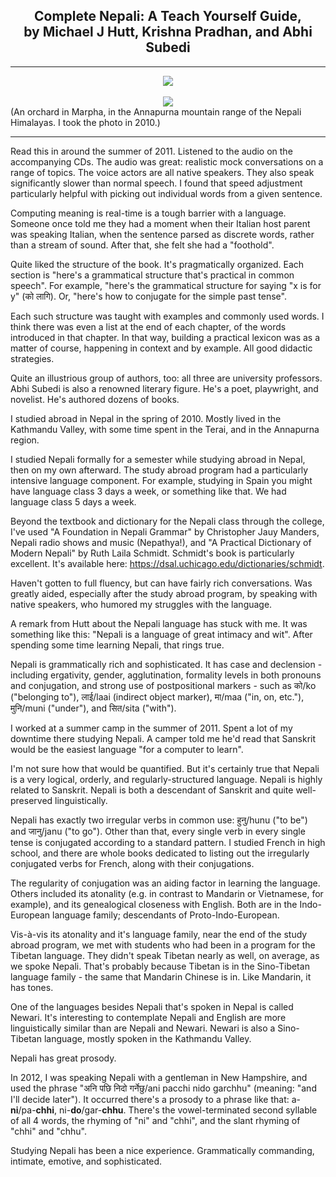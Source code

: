 ## <div align="center">Complete Nepali: A Teach Yourself Guide,<br>by Michael J Hutt, Krishna Pradhan, and Abhi Subedi<div>

---

<div align="center">
  <img src="https://bradleyculley.github.io/images/complete_nepali.jpeg" />
</div>
<br>
<div align="center">
  <img src="https://bradleyculley.github.io/images/Marpha.jpeg" />
</div>
<span align="center">
(An orchard in Marpha, in the Annapurna mountain range of the Nepali Himalayas. I took the photo in 2010.)
</span>
<br>

---

Read this in around the summer of 2011. Listened to the audio on the accompanying CDs. The audio was great: realistic mock conversations on a range of topics.
The voice actors are all native speakers. They also speak significantly slower than normal speech.
I found that speed adjustment particularly helpful with picking out individual words from a given sentence.


Computing meaning is real-time is a tough barrier with a language.
Someone once told me they had a moment when their Italian host parent was speaking Italian, when the sentence parsed as discrete words, rather than a stream of sound.
After that, she felt she had a "foothold".

Quite liked the structure of the book. It's pragmatically organized. Each section is "here's a grammatical structure that's practical in common speech". For example, "here's the grammatical structure for saying "x is for y" (को लागि). Or, "here's how to conjugate for the simple past tense".

Each such structure was taught with examples and commonly used words. I think there was even a list at the end of each chapter, of the words introduced in that chapter. In that way, building a practical lexicon was as a matter of course, happening in context and by example. All good didactic strategies.

Quite an illustrious group of authors, too: all three are university professors. Abhi Subedi is also a renowned literary figure. He's a poet, playwright, and novelist. He's authored dozens of books.

I studied abroad in Nepal in the spring of 2010. Mostly lived in the Kathmandu Valley, with some time spent in the Terai, and in the Annapurna region.

I studied Nepali formally for a semester while studying abroad in Nepal, then on my own afterward. The study abroad program had a particularly intensive language component.
For example, studying in Spain you might have language class 3 days a week, or something like that. We had language class 5 days a week.

Beyond the textbook and dictionary for the Nepali class through the college, I've used "A Foundation in Nepali Grammar" by Christopher Jauy Manders, Nepali radio shows and music (Nepathya!), and "A Practical Dictionary of Modern Nepali" by Ruth Laila Schmidt.
Schmidt's book is particularly excellent. It's available here: https://dsal.uchicago.edu/dictionaries/schmidt.

Haven't gotten to full fluency, but can have fairly rich conversations. Was greatly aided, especially after the study abroad program, by speaking with native speakers, who humored my struggles with the language.

A remark from Hutt about the Nepali language has stuck with me. It was something like this: "Nepali is a language of great intimacy and wit". After spending some time learning Nepali, that rings true.

Nepali is grammatically rich and sophisticated. It has case and declension - including ergativity, gender, agglutination, formality levels in both pronouns and conjugation, and strong use of postpositional markers - such as को/ko ("belonging to"), लाई/laai (indirect object marker), मा/maa ("in, on, etc."), मुनि/muni ("under"), and सित/sita ("with").

I worked at a summer camp in the summer of 2011. Spent a lot of my downtime there studying Nepali. A camper told me he'd read that Sanskrit would be the easiest language "for a computer to learn".

I'm not sure how that would be quantified. But it's certainly true that Nepali is a very logical, orderly, and regularly-structured language. Nepali is highly related to Sanskrit. Nepali is both a descendant of Sanskrit and quite well-preserved linguistically.

Nepali has exactly two irregular verbs in common use: हुनु/hunu ("to be") and जानु/janu ("to go"). Other than that, every single verb in every single tense is conjugated according to a standard pattern. I studied French in high school, and there are whole books dedicated to listing out the irregularly conjugated verbs for French, along with their conjugations.

The regularity of conjugation was an aiding factor in learning the language. Others included its atonality (e.g. in contrast to Mandarin or Vietnamese, for example), and its genealogical closeness with English. Both are in the Indo-European language family; descendants of Proto-Indo-European.

Vis-à-vis its atonality and it's language family, near the end of the study abroad program, we met with students who had been in a program for the Tibetan language. They didn't speak Tibetan nearly as well, on average, as we spoke Nepali. That's probably because Tibetan is in the Sino-Tibetan language family - the same that Mandarin Chinese is in. Like Mandarin, it has tones.

One of the languages besides Nepali that's spoken in Nepal is called Newari. It's interesting to contemplate Nepali and English are more linguistically similar than are Nepali and Newari. Newari is also a Sino-Tibetan language, mostly spoken in the Kathmandu Valley.

Nepali has great prosody.

In 2012, I was speaking Nepali with a gentleman in New Hampshire, and used the phrase "अनि पछि निदो गर्नेछु/ani pacchi nido garchhu" (meaning: "and I'll decide later"). It occurred there's a prosody to a phrase like that: a-**ni**/pa-**chhi**, ni-**do**/gar-**chhu**. There's the vowel-terminated second syllable of all 4 words, the rhyming of "ni" and "chhi", and the slant rhyming of "chhi" and "chhu".

Studying Nepali has been a nice experience. Grammatically commanding, intimate, emotive, and sophisticated.

